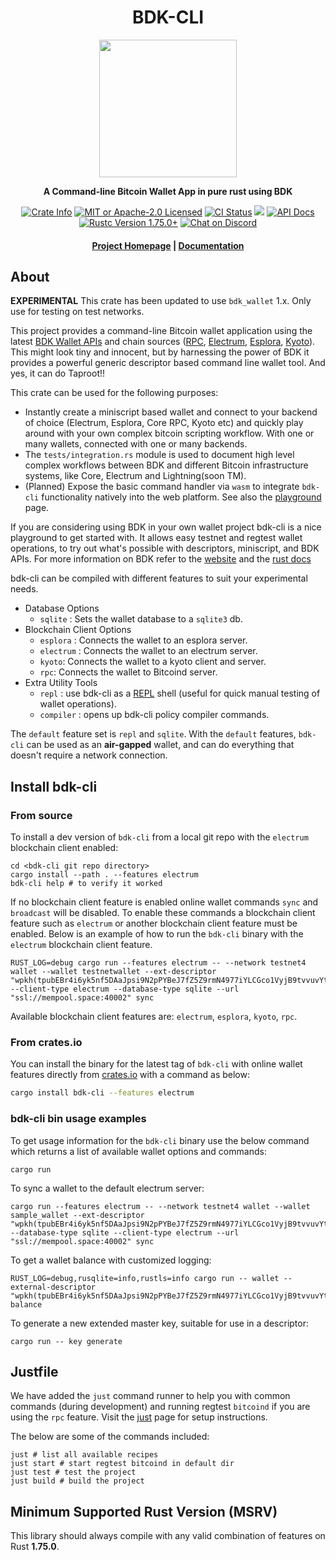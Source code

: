 <div align="center">
  <h1>BDK-CLI</h1>

  <img src="https://github.com/bitcoindevkit/bdk/raw/master/static/bdk.png" width="220" />

  <p>
    <strong>A Command-line Bitcoin Wallet App in pure rust using BDK</strong>
  </p>

  <p>
    <a href="https://crates.io/crates/bdk-cli"><img alt="Crate Info" src="https://img.shields.io/crates/v/bdk-cli.svg"/></a>
    <a href="https://github.com/bitcoindevkit/bdk-cli/blob/master/LICENSE"><img alt="MIT or Apache-2.0 Licensed" src="https://img.shields.io/badge/license-MIT%2FApache--2.0-blue.svg"/></a>
    <a href="https://github.com/bitcoindevkit/bdk-cli/actions?query=workflow%3ACI"><img alt="CI Status" src="https://github.com/bitcoindevkit/bdk-cli/workflows/CI/badge.svg"></a>
    <a href="https://codecov.io/gh/bitcoindevkit/bdk-cli"><img src="https://codecov.io/gh/bitcoindevkit/bdk-cli/branch/master/graph/badge.svg"/></a>
    <a href="https://docs.rs/bdk-cli"><img alt="API Docs" src="https://img.shields.io/badge/docs.rs-bdk_cli-green"/></a>
    <a href="https://blog.rust-lang.org/2023/12/28/Rust-1.75.0/"><img alt="Rustc Version 1.75.0+" src="https://img.shields.io/badge/rustc-1.75.0%2B-lightgrey.svg"/></a>
    <a href="https://discord.gg/d7NkDKm"><img alt="Chat on Discord" src="https://img.shields.io/discord/753336465005608961?logo=discord"></a>
  </p>

  <h4>
    <a href="https://bitcoindevkit.org">Project Homepage</a>
    <span> | </span>
    <a href="https://docs.rs/bdk-cli">Documentation</a>
  </h4>
</div>


## About

**EXPERIMENTAL**
This crate has been updated to use `bdk_wallet` 1.x. Only use  for testing on test networks.

This project provides a command-line Bitcoin wallet application using the latest [BDK Wallet APIs](https://docs.rs/bdk_wallet/1.0.0/bdk_wallet/index.html) and chain sources ([RPC](https://docs.rs/bdk_bitcoind_rpc/0.18.0/bdk_bitcoind_rpc/index.html), [Electrum](https://docs.rs/bdk_electrum/0.21.0/bdk_electrum/index.html), [Esplora](https://docs.rs/bdk_esplora/0.21.0/bdk_esplora/), [Kyoto](https://docs.rs/bdk_kyoto/0.9.0/bdk_kyoto/)). This might look tiny and innocent, but by harnessing the power of BDK it provides a powerful generic descriptor based command line wallet tool.
And yes, it can do Taproot!!

This crate can be used for the following purposes:
 - Instantly create a miniscript based wallet and connect to your backend of choice (Electrum, Esplora, Core RPC, Kyoto etc) and quickly play around with your own complex bitcoin scripting workflow. With one or many wallets, connected with one or many backends.
 - The `tests/integration.rs` module is used to document high level complex workflows between BDK and different Bitcoin infrastructure systems, like Core, Electrum and Lightning(soon TM).
 - (Planned) Expose the basic command handler via `wasm` to integrate `bdk-cli` functionality natively into the web platform. See also the [playground](https://bitcoindevkit.org/bdk-cli/playground/) page.

If you are considering using BDK in your own wallet project bdk-cli is a nice playground to get started with. It allows easy testnet and regtest wallet operations, to try out what's possible with descriptors, miniscript, and BDK APIs. For more information on BDK refer to the [website](https://bitcoindevkit.org/) and the [rust docs](https://docs.rs/bdk_wallet/1.0.0/bdk_wallet/index.html)

bdk-cli can be compiled with different features to suit your experimental needs.
  - Database Options
     - `sqlite` : Sets the wallet database to a `sqlite3` db.
  - Blockchain Client Options
     - `esplora` : Connects the wallet to an esplora server.
     - `electrum` : Connects the wallet to an electrum server.
     - `kyoto`: Connects the wallet to a kyoto client and server.
     - `rpc`: Connects the wallet to Bitcoind server.
  - Extra Utility Tools
     - `repl` : use bdk-cli as a [REPL](https://codewith.mu/en/tutorials/1.0/repl) shell (useful for quick manual testing of wallet operations).
     - `compiler` : opens up bdk-cli policy compiler commands.
    
The `default` feature set is `repl` and `sqlite`. With the `default` features, `bdk-cli` can be used as an **air-gapped** wallet, and can do everything that doesn't require a network connection.


## Install bdk-cli

### From source

To install a dev version of `bdk-cli` from a local git repo with the `electrum` blockchain client enabled:

```shell
cd <bdk-cli git repo directory>
cargo install --path . --features electrum
bdk-cli help # to verify it worked
```

If no blockchain client feature is enabled online wallet commands `sync` and `broadcast` will be 
disabled. To enable these commands a blockchain client feature such as `electrum` or another 
blockchain client feature must be enabled. Below is an example of how to run the `bdk-cli` binary with
the `electrum` blockchain client feature.

```shell
RUST_LOG=debug cargo run --features electrum -- --network testnet4 wallet --wallet testnetwallet --ext-descriptor "wpkh(tpubEBr4i6yk5nf5DAaJpsi9N2pPYBeJ7fZ5Z9rmN4977iYLCGco1VyjB9tvvuvYtfZzjD5A8igzgw3HeWeeKFmanHYqksqZXYXGsw5zjnj7KM9/*)" --client-type electrum --database-type sqlite --url "ssl://mempool.space:40002" sync
```

Available blockchain client features are:
`electrum`, `esplora`, `kyoto`, `rpc`.

### From crates.io
You can install the binary for the latest tag of `bdk-cli` with online wallet features 
directly from [crates.io](https://crates.io/crates/bdk-cli) with a command as below:
```sh
cargo install bdk-cli --features electrum
```

### bdk-cli bin usage examples

To get usage information for the `bdk-cli` binary use the below command which returns a list of
available wallet options and commands:

```shell
cargo run
```

To sync a wallet to the default electrum server:

```shell
cargo run --features electrum -- --network testnet4 wallet --wallet sample_wallet --ext-descriptor "wpkh(tpubEBr4i6yk5nf5DAaJpsi9N2pPYBeJ7fZ5Z9rmN4977iYLCGco1VyjB9tvvuvYtfZzjD5A8igzgw3HeWeeKFmanHYqksqZXYXGsw5zjnj7KM9/*)" --database-type sqlite --client-type electrum --url "ssl://mempool.space:40002" sync
```

To get a wallet balance with customized logging:

```shell
RUST_LOG=debug,rusqlite=info,rustls=info cargo run -- wallet --external-descriptor "wpkh(tpubEBr4i6yk5nf5DAaJpsi9N2pPYBeJ7fZ5Z9rmN4977iYLCGco1VyjB9tvvuvYtfZzjD5A8igzgw3HeWeeKFmanHYqksqZXYXGsw5zjnj7KM9/*)" balance
```

To generate a new extended master key, suitable for use in a descriptor:

```shell
cargo run -- key generate
```

## Justfile

We have added the `just` command runner to help you with common commands (during development) and running regtest `bitcoind` if you are using the `rpc` feature. 
Visit the [just](https://just.systems/man/en/packages.html) page for setup instructions.

The below are some of the commands included:

``` shell
just # list all available recipes
just start # start regtest bitcoind in default dir
just test # test the project
just build # build the project
```


## Minimum Supported Rust Version (MSRV)

This library should always compile with any valid combination of features on Rust **1.75.0**.
